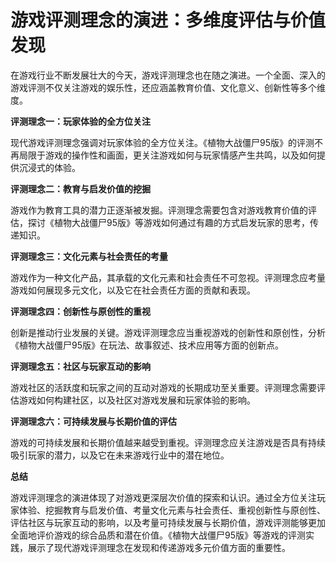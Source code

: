 # 游戏评测理念的演进：多维度评估与价值发现

在游戏行业不断发展壮大的今天，游戏评测理念也在随之演进。一个全面、深入的游戏评测不仅关注游戏的娱乐性，还应涵盖教育价值、文化意义、创新性等多个维度。

**评测理念一：玩家体验的全方位关注**

现代游戏评测理念强调对玩家体验的全方位关注。《植物大战僵尸95版》的评测不再局限于游戏的操作性和画面，更关注游戏如何与玩家情感产生共鸣，以及如何提供沉浸式的体验。

**评测理念二：教育与启发价值的挖掘**

游戏作为教育工具的潜力正逐渐被发掘。评测理念需要包含对游戏教育价值的评估，探讨《植物大战僵尸95版》等游戏如何通过有趣的方式启发玩家的思考，传递知识。

**评测理念三：文化元素与社会责任的考量**

游戏作为一种文化产品，其承载的文化元素和社会责任不可忽视。评测理念应考量游戏如何展现多元文化，以及它在社会责任方面的贡献和表现。

**评测理念四：创新性与原创性的重视**

创新是推动行业发展的关键。游戏评测理念应当重视游戏的创新性和原创性，分析《植物大战僵尸95版》在玩法、故事叙述、技术应用等方面的创新点。

**评测理念五：社区与玩家互动的影响**

游戏社区的活跃度和玩家之间的互动对游戏的长期成功至关重要。评测理念需要评估游戏如何构建社区，以及社区对游戏发展和玩家体验的影响。

**评测理念六：可持续发展与长期价值的评估**

游戏的可持续发展和长期价值越来越受到重视。评测理念应关注游戏是否具有持续吸引玩家的潜力，以及它在未来游戏行业中的潜在地位。

**总结**

游戏评测理念的演进体现了对游戏更深层次价值的探索和认识。通过全方位关注玩家体验、挖掘教育与启发价值、考量文化元素与社会责任、重视创新性与原创性、评估社区与玩家互动的影响，以及考量可持续发展与长期价值，游戏评测能够更加全面地评价游戏的综合品质和潜在价值。《植物大战僵尸95版》等游戏的评测实践，展示了现代游戏评测理念在发现和传递游戏多元价值方面的重要性。